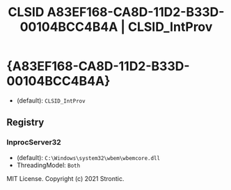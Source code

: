 ﻿---
title: "CLSID A83EF168-CA8D-11D2-B33D-00104BCC4B4A | CLSID_IntProv"
excerpt: What is COM-Object CLSID A83EF168-CA8D-11D2-B33D-00104BCC4B4A?
---

# {A83EF168-CA8D-11D2-B33D-00104BCC4B4A}

* (default): `CLSID_IntProv`

## Registry


### InprocServer32

* (default): `C:\Windows\system32\wbem\wbemcore.dll`
* ThreadingModel: `Both`

MIT License. Copyright (c) 2021 Strontic.


